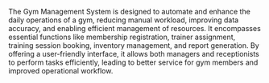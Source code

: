 The Gym Management System is designed to automate and enhance the daily operations of a gym, reducing manual workload, improving data accuracy, and enabling efficient management of resources. It encompasses essential functions like membership registration, trainer assignment, training session booking, inventory management, and report generation. By offering a user-friendly interface, it allows both managers and receptionists to perform tasks efficiently, leading to better service for gym members and improved operational workflow.
